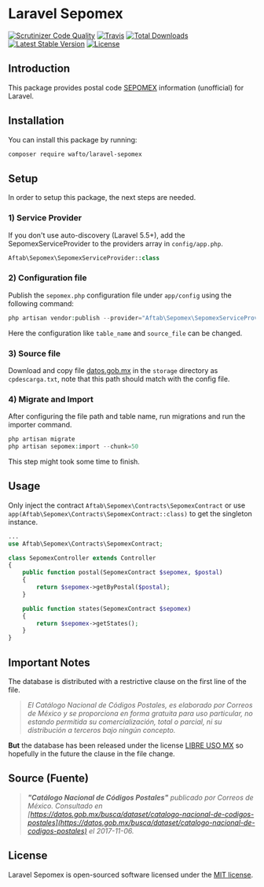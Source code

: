 # Laravel Sepomex
[![Scrutinizer Code Quality](https://scrutinizer-ci.com/g/wafto/laravel-sepomex/badges/quality-score.png?b=master)](https://scrutinizer-ci.com/g/wafto/laravel-sepomex/?branch=master)
[![Travis](https://travis-ci.org/wafto/laravel-sepomex.svg)](https://travis-ci.org/wafto/laravel-sepomex)
[![Total Downloads](https://poser.pugx.org/wafto/laravel-sepomex/downloads)](https://packagist.org/packages/wafto/laravel-sepomex)
[![Latest Stable Version](https://poser.pugx.org/wafto/laravel-sepomex/v/stable)](https://packagist.org/packages/wafto/laravel-sepomex)
[![License](https://poser.pugx.org/wafto/laravel-sepomex/license)](https://packagist.org/packages/wafto/laravel-sepomex)

## Introduction

This package provides postal code [SEPOMEX](http://www.correosdemexico.com.mx/Paginas/Inicio.aspx)
information (unofficial) for Laravel.

## Installation

You can install this package by running:

```bash
composer require wafto/laravel-sepomex
```

## Setup

In order to setup this package, the next steps are needed.

### 1) Service Provider

If you don't use auto-discovery (Laravel 5.5+), add the SepomexServiceProvider to the
providers array in `config/app.php`.

```php
Aftab\Sepomex\SepomexServiceProvider::class
```

### 2) Configuration file

Publish the `sepomex.php` configuration file under `app/config` using the following command:

```php
php artisan vendor:publish --provider="Aftab\Sepomex\SepomexServiceProvider"
```

Here the configuration like `table_name` and `source_file` can be changed.

### 3) Source file

Download and copy file [datos.gob.mx](https://datos.gob.mx/busca/dataset/catalogo-nacional-de-codigos-postales) in
the `storage` directory as `cpdescarga.txt`, note that this path should match with the config file.

### 4) Migrate and Import

After configuring the file path and table name, run migrations and run the importer command.

```php
php artisan migrate
php artisan sepomex:import --chunk=50
```

This step might took some time to finish.

## Usage

Only inject the contract `Aftab\Sepomex\Contracts\SepomexContract` or use
`app(Aftab\Sepomex\Contracts\SepomexContract::class)` to get the singleton instance.

```php
...
use Aftab\Sepomex\Contracts\SepomexContract;

class SepomexController extends Controller
{
    public function postal(SepomexContract $sepomex, $postal)
    {
        return $sepomex->getByPostal($postal);
    }

    public function states(SepomexContract $sepomex)
    {
        return $sepomex->getStates();
    }
}
```

## Important Notes

The database is distributed with a restrictive clause on the first line of the file.

>*El Catálogo Nacional de Códigos Postales, es elaborado por Correos de
México y se proporciona en forma gratuita para uso particular, no estando
permitida su comercialización, total o parcial, ni su distribución a
terceros bajo ningún concepto.*


**But** the database has been released under the license [LIBRE USO MX](https://datos.gob.mx/libreusomx)
so hopefully in the future the clause in the file change.

## Source (Fuente)

>***"Catálogo Nacional de Códigos Postales"** publicado por Correos de México. Consultado en
[https://datos.gob.mx/busca/dataset/catalogo-nacional-de-codigos-postales](https://datos.gob.mx/busca/dataset/catalogo-nacional-de-codigos-postales)
el 2017-11-06.*

## License

Laravel Sepomex is open-sourced software licensed under the [MIT license](http://opensource.org/licenses/MIT).
